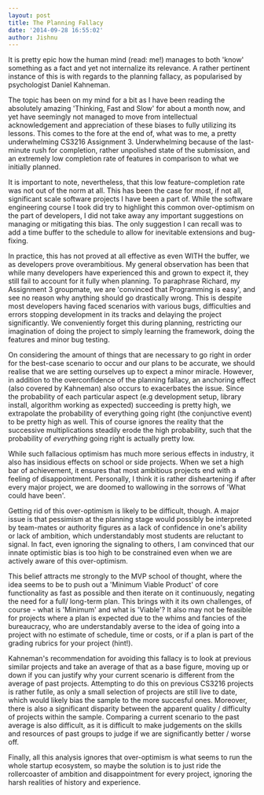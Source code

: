 ```yaml
---
layout: post
title: The Planning Fallacy
date: '2014-09-28 16:55:02'
author: Jishnu
---
```


It is pretty epic how the human mind (read: me!) manages to both 'know' something as a fact and yet not internalize its relevance. A rather pertinent instance of this is with regards to the planning fallacy, as popularised by psychologist Daniel Kahneman.

The topic has been on my mind for a bit as I have been reading the absolutely amazing 'Thinking, Fast and Slow' for about a month now, and yet have seemingly not managed to move from intellectual acknowledgement and appreciation of these biases to fully utilizing its lessons. This comes to the fore at the end of, what was to me, a pretty underwhelming CS3216 Assignment 3. Underwhelming because of the last-minute rush for completion, rather unpolished state of the submission, and an extremely low completion rate of features in comparison to what we initially planned.

It is important to note, nevertheless, that this low feature-completion rate was not out of the norm at all. This has been the case for most, if not all, significant scale software projects I have been a part of. While the software engineering course I took did try to highlight this common over-optimism on the part of developers, I did not take away any important suggestions on managing or mitigating this bias. The only suggestion I can recall was to add a time buffer to the schedule to allow for inevitable extensions and bug-fixing. 

In practice, this has not proved at all effective as even WITH the buffer, we as developers prove overambitious. My general observation has been that while many developers have experienced this and grown to expect it, they still fail to account for it fully when planning. To paraphrase Richard, my Assignment 3 groupmate, we are 'convinced that Programming is easy', and see no reason why anything should go drastically wrong. This is despite most developers having faced scenarios with various bugs, difficulties and errors stopping development in its tracks and delaying the project significantly. We conveniently forget this during planning, restricting our imagination of doing the project to simply learning the framework, doing the features and minor bug testing.

On considering the amount of things that are necessary to go right in order for the best-case scenario to occur and our plans to be accurate, we should realise that we are setting ourselves up to expect a minor miracle. However, in addition to the overconfidence of the planning fallacy, an anchoring effect (also covered by Kahneman) also occurs to exacerbates the issue. Since the probability of each particular aspect (e.g development setup, library install, algorithm working as expected) succeeding is pretty high, we extrapolate the probability of everything going right (the conjunctive event) to be pretty high as well. This of course ignores the reality that the successive multiplications steadily erode the high probability, such that the probability of _everything_ going right is actually pretty low.

While such fallacious optimism has much more serious effects in industry, it also has insidious effects on school or side projects. When we set a high bar of achievement, it ensures that most ambitious projects end with a feeling of disappointment. Personally, I think it is rather disheartening if after every major project, we are doomed to wallowing in the sorrows of 'What could have been'.

Getting rid of this over-optimism is likely to be difficult, though. A major issue is that pessimism at the planning stage would possibly be interpreted by team-mates or authority figures as a lack of confidence in one's ability or lack of ambition, which understandably most students are reluctant to signal. In fact, even ignoring the signaling to others, I am convinced that our innate optimistic bias is too high to be constrained even when we are actively aware of this over-optimism.

This belief attracts me strongly to the MVP school of thought, where the idea seems to be to push out a 'Minimum Viable Product' of core functionality as fast as possible and then iterate on it continuously, negating the need for a full/ long-term plan. This brings with it its own challenges, of course - what is 'Minimum' and what is 'Viable'? It also may not be feasible for projects where a plan is expected due to the whims and fancies of the bureaucracy, who are understandably averse to the idea of going into a project with no estimate of schedule, time or costs, or if a plan is part of the grading rubrics for your project (hint!).

Kahneman's recommendation for avoiding this fallacy is to look at previous similar projects and take an average of that as a base figure, moving up or down if you can justify why your current scenario is different from the average of past projects. Attempting to do this on previous CS3216 projects is rather futile, as only a small selection of projects are still live to date, which would likely bias the sample to the more succesful ones. Moreover, there is also a significant disparity between the apparent quality / difficulty of projects within the sample. Comparing a current scenario to the past average is also difficult, as it is difficult to make judgements on the skills and resources of past groups to judge if we are significantly better / worse off. 

Finally, all this analysis ignores that over-optimism is what seems to run the whole startup ecosystem, so maybe the solution is to just ride the rollercoaster of ambition and disappointment for every project, ignoring the harsh realities of history and experience.


